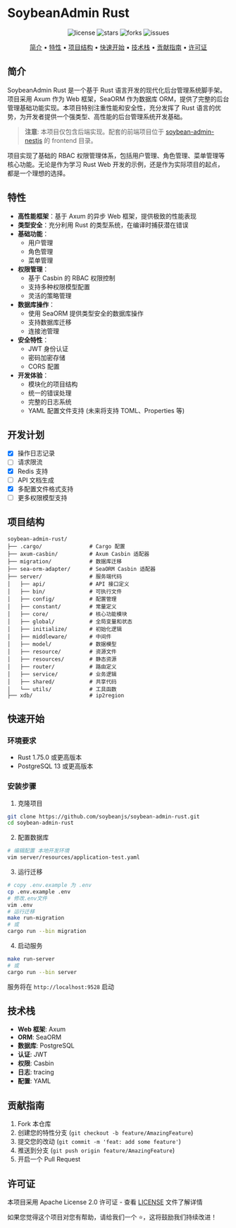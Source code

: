# SoybeanAdmin Rust

<!-- markdownlint-disable-next-line -->
<div align="center">

![license](https://img.shields.io/badge/license-Apache--2.0-blue.svg)
![stars](https://img.shields.io/github/stars/soybeanjs/soybean-admin-rust.svg)
![forks](https://img.shields.io/github/forks/soybeanjs/soybean-admin-rust.svg)
![issues](https://img.shields.io/github/issues/soybeanjs/soybean-admin-rust.svg)

[简介](#简介) •
[特性](#特性) •
[项目结构](#项目结构) •
[快速开始](#快速开始) •
[技术栈](#技术栈) •
[贡献指南](#贡献指南) •
[许可证](#许可证)

</div>

## 简介

SoybeanAdmin Rust 是一个基于 Rust 语言开发的现代化后台管理系统脚手架。项目采用 Axum 作为 Web 框架，SeaORM 作为数据库 ORM，提供了完整的后台管理基础功能实现。本项目特别注重性能和安全性，充分发挥了 Rust 语言的优势，为开发者提供一个强类型、高性能的后台管理系统开发基础。

> **注意**: 本项目仅包含后端实现。配套的前端项目位于 [soybean-admin-nestjs](https://github.com/soybeanjs/soybean-admin-nestjs) 的 frontend 目录。

项目实现了基础的 RBAC 权限管理体系，包括用户管理、角色管理、菜单管理等核心功能。无论是作为学习 Rust Web 开发的示例，还是作为实际项目的起点，都是一个理想的选择。

## 特性

- **高性能框架**：基于 Axum 的异步 Web 框架，提供极致的性能表现
- **类型安全**：充分利用 Rust 的类型系统，在编译时捕获潜在错误
- **基础功能**：
  - 用户管理
  - 角色管理
  - 菜单管理
- **权限管理**：
  - 基于 Casbin 的 RBAC 权限控制
  - 支持多种权限模型配置
  - 灵活的策略管理
- **数据库操作**：
  - 使用 SeaORM 提供类型安全的数据库操作
  - 支持数据库迁移
  - 连接池管理
- **安全特性**：
  - JWT 身份认证
  - 密码加密存储
  - CORS 配置
- **开发体验**：
  - 模块化的项目结构
  - 统一的错误处理
  - 完整的日志系统
  - YAML 配置文件支持 (未来将支持 TOML、Properties 等)

## 开发计划

- [x] 操作日志记录
- [ ] 请求限流
- [x] Redis 支持
- [ ] API 文档生成
- [x] 多配置文件格式支持
- [ ] 更多权限模型支持

## 项目结构

```tree
soybean-admin-rust/
├── .cargo/               # Cargo 配置
├── axum-casbin/          # Axum Casbin 适配器
├── migration/            # 数据库迁移
├── sea-orm-adapter/      # SeaORM Casbin 适配器
├── server/               # 服务端代码
│   ├── api/              # API 接口定义
│   ├── bin/              # 可执行文件
│   ├── config/           # 配置管理
│   ├── constant/         # 常量定义
│   ├── core/             # 核心功能模块
│   ├── global/           # 全局变量和状态
│   ├── initialize/       # 初始化逻辑
│   ├── middleware/       # 中间件
│   ├── model/            # 数据模型
│   ├── resource/         # 资源文件
│   ├── resources/        # 静态资源
│   ├── router/           # 路由定义
│   ├── service/          # 业务逻辑
│   ├── shared/           # 共享代码
│   └── utils/            # 工具函数
├── xdb/                  # ip2region
```

## 快速开始

### 环境要求

- Rust 1.75.0 或更高版本
- PostgreSQL 13 或更高版本

### 安装步骤

1. 克隆项目

```bash
git clone https://github.com/soybeanjs/soybean-admin-rust.git
cd soybean-admin-rust
```

2. 配置数据库

```bash
# 编辑配置 本地开发环境
vim server/resources/application-test.yaml
```

3. 运行迁移

```bash
# copy .env.example 为 .env
cp .env.example .env
# 修改.env文件
vim .env
# 运行迁移
make run-migration
# 或
cargo run --bin migration
```

4. 启动服务

```bash
make run-server
# 或
cargo run --bin server
```

服务将在 `http://localhost:9528` 启动

## 技术栈

- **Web 框架**: Axum
- **ORM**: SeaORM
- **数据库**: PostgreSQL
- **认证**: JWT
- **权限**: Casbin
- **日志**: tracing
- **配置**: YAML

## 贡献指南

1. Fork 本仓库
2. 创建您的特性分支 (`git checkout -b feature/AmazingFeature`)
3. 提交您的改动 (`git commit -m 'feat: add some feature'`)
4. 推送到分支 (`git push origin feature/AmazingFeature`)
5. 开启一个 Pull Request

## 许可证

本项目采用 Apache License 2.0 许可证 - 查看 [LICENSE](LICENSE) 文件了解详情

如果您觉得这个项目对您有帮助，请给我们一个 ⭐️，这将鼓励我们持续改进！
